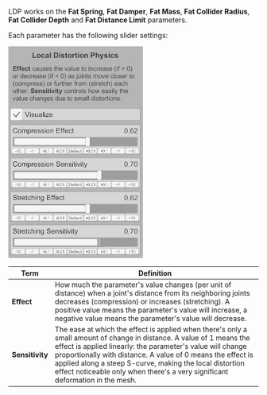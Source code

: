 LDP works on the **Fat Spring**, **Fat Damper**, **Fat Mass**, **Fat Collider Radius**, **Fat Collider Depth** and **Fat Distance Limit** parameters.

Each parameter has the following slider settings:

![1_0_ldp_sliders.jpg](/assets/screens/naturalis/1_0_ldp_sliders.jpg)

| Term | Definition |
| ---- | ---------- |
| **Effect** | How much the parameter's value changes (per unit of distance) when a joint's distance from its neighboring joints decreases (compression) or increases (stretching). A positive value means the parameter's value will increase, a negative value means the parameter's value will decrease. |
| **Sensitivity** | The ease at which the effect is applied when there's only a small amount of change in distance. A value of 1 means the effect is applied linearly: the parameter's value will change proportionally with distance. A value of 0 means the effect is applied along a steep S-curve, making the local distortion effect noticeable only when there's a very significant deformation in the mesh. |
